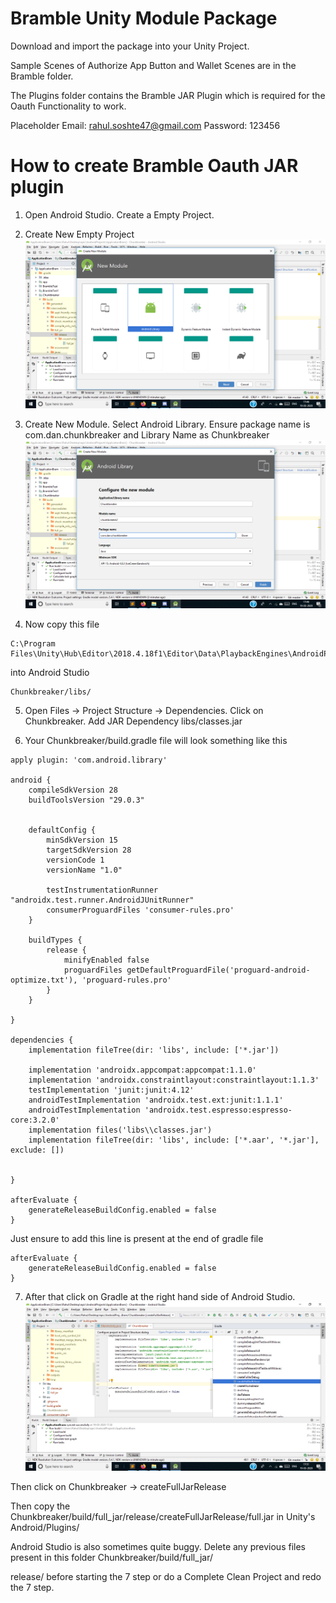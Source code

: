 # Bramble Unity Module Package

Download and import the package into your Unity Project.

Sample Scenes of Authorize App Button and Wallet Scenes are in the Bramble folder.

The Plugins folder contains the Bramble JAR Plugin which is required for the Oauth Functionality to work.

Placeholder Email: rahul.soshte47@gmail.com
Password: 123456

# How to create Bramble Oauth JAR plugin
1. Open Android Studio. Create a Empty Project.

2. Create New Empty Project
![Android Library Module](images/1401.png)

3. Create New Module. Select Android Library. Ensure package name is com.dan.chunkbreaker and Library Name as Chunkbreaker
![Android Library Module](images/1402.png)

4. Now copy this file 
```
C:\Program Files\Unity\Hub\Editor\2018.4.18f1\Editor\Data\PlaybackEngines\AndroidPlayer\Variations\mono\Release\Classes\classes.jar
```
into Android Studio 
```
Chunkbreaker/libs/
```

5. Open Files -> Project Structure -> Dependencies. Click on Chunkbreaker. Add JAR Dependency libs/classes.jar

6. Your Chunkbreaker/build.gradle file will look something like this 
```
apply plugin: 'com.android.library'

android {
    compileSdkVersion 28
    buildToolsVersion "29.0.3"


    defaultConfig {
        minSdkVersion 15
        targetSdkVersion 28
        versionCode 1
        versionName "1.0"

        testInstrumentationRunner "androidx.test.runner.AndroidJUnitRunner"
        consumerProguardFiles 'consumer-rules.pro'
    }

    buildTypes {
        release {
            minifyEnabled false
            proguardFiles getDefaultProguardFile('proguard-android-optimize.txt'), 'proguard-rules.pro'
        }
    }

}

dependencies {
    implementation fileTree(dir: 'libs', include: ['*.jar'])

    implementation 'androidx.appcompat:appcompat:1.1.0'
    implementation 'androidx.constraintlayout:constraintlayout:1.1.3'
    testImplementation 'junit:junit:4.12'
    androidTestImplementation 'androidx.test.ext:junit:1.1.1'
    androidTestImplementation 'androidx.test.espresso:espresso-core:3.2.0'
    implementation files('libs\\classes.jar')
    implementation fileTree(dir: 'libs', include: ['*.aar', '*.jar'], exclude: [])


}

afterEvaluate {
    generateReleaseBuildConfig.enabled = false
}
```

Just ensure to add this line is present at the end of gradle file
```
afterEvaluate {
    generateReleaseBuildConfig.enabled = false
}
```


7. After that click on Gradle at the right hand side of Android Studio.
![Android Library Module](images/1403.png)


Then click on Chunkbreaker -> createFullJarRelease

Then copy the Chunkbreaker/build/full_jar/release/createFullJarRelease/full.jar in Unity's Android/Plugins/

Android Studio is also sometimes quite buggy. Delete any previous files present in this folder Chunkbreaker/build/full_jar/

release/ before starting the 7 step or do a Complete Clean Project and redo the 7 step.